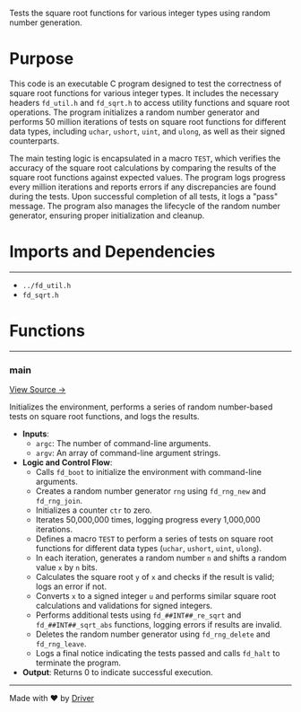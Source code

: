 <!--------------------------------------------------------------------------------->
<!-- IMPORTANT: This file is auto-generated by Driver (https://driver.ai). -------->
<!-- Manual edits may be overwritten on future commits. --------------------------->
<!--------------------------------------------------------------------------------->

Tests the square root functions for various integer types using random number generation.

# Purpose
This code is an executable C program designed to test the correctness of square root functions for various integer types. It includes the necessary headers `fd_util.h` and `fd_sqrt.h` to access utility functions and square root operations. The program initializes a random number generator and performs 50 million iterations of tests on square root functions for different data types, including `uchar`, `ushort`, `uint`, and `ulong`, as well as their signed counterparts. 

The main testing logic is encapsulated in a macro `TEST`, which verifies the accuracy of the square root calculations by comparing the results of the square root functions against expected values. The program logs progress every million iterations and reports errors if any discrepancies are found during the tests. Upon successful completion of all tests, it logs a "pass" message. The program also manages the lifecycle of the random number generator, ensuring proper initialization and cleanup.
# Imports and Dependencies

---
- `../fd_util.h`
- `fd_sqrt.h`


# Functions

---
### main<!-- {{#callable:main}} -->
[View Source →](<../../../../../src/util/math/test_sqrt.c#L4>)

Initializes the environment, performs a series of random number-based tests on square root functions, and logs the results.
- **Inputs**:
    - `argc`: The number of command-line arguments.
    - `argv`: An array of command-line argument strings.
- **Logic and Control Flow**:
    - Calls `fd_boot` to initialize the environment with command-line arguments.
    - Creates a random number generator `rng` using `fd_rng_new` and `fd_rng_join`.
    - Initializes a counter `ctr` to zero.
    - Iterates 50,000,000 times, logging progress every 1,000,000 iterations.
    - Defines a macro `TEST` to perform a series of tests on square root functions for different data types (`uchar`, `ushort`, `uint`, `ulong`).
    - In each iteration, generates a random number `n` and shifts a random value `x` by `n` bits.
    - Calculates the square root `y` of `x` and checks if the result is valid; logs an error if not.
    - Converts `x` to a signed integer `u` and performs similar square root calculations and validations for signed integers.
    - Performs additional tests using `fd_##INT##_re_sqrt` and `fd_##INT##_sqrt_abs` functions, logging errors if results are invalid.
    - Deletes the random number generator using `fd_rng_delete` and `fd_rng_leave`.
    - Logs a final notice indicating the tests passed and calls `fd_halt` to terminate the program.
- **Output**: Returns 0 to indicate successful execution.



---
Made with ❤️ by [Driver](https://www.driver.ai/)